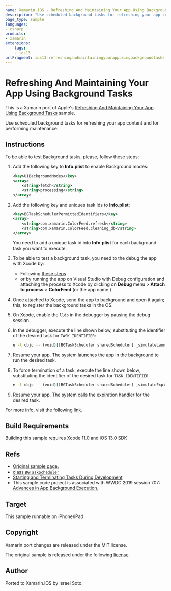 ```yaml
---
name: Xamarin.iOS - Refreshing And Maintaining Your App Using Background Tasks
description: "Use scheduled background tasks for refreshing your app content and for performing maintenance (iOS13)"
page_type: sample
languages:
- csharp
products:
- xamarin
extensions:
    tags:
    - ios13
urlFragment: ios13-refreshingandmaintainingyourappusingbackgroundtasks
---
```

# Refreshing And Maintaining Your App Using Background Tasks

This is a Xamarin port of Apple's [Refreshing And Maintaining Your App Using Background Tasks][1] sample. 

Use scheduled background tasks for refreshing your app content and for performing maintenance.

## Instructions

To be able to test Background tasks, please, follow these steps:

1. Add the following key to **Info.plist** to enable Background modes:
	
	```xml
	<key>UIBackgroundModes</key>
	<array>
		<string>fetch</string>
		<string>processing</string>
	</array>
	```

2. Add the following key and uniques task ids to **Info.plist**:
	
	```xml
	<key>BGTaskSchedulerPermittedIdentifiers</key>
	<array>
		<string>com.xamarin.ColorFeed.refresh</string>
		<string>com.xamarin.ColorFeed.cleaning_db</string>
	</array>
	```

	You need to add a unique task id into **Info.plist** for each background task you want to execute.

3. To be able to test a background task, you need to the debug the app with Xcode by:
	
	* Following [these steps][6]
	* or by running the app on Visual Studio with Debug configuration and attaching the process to Xcode by clicking on **Debug** menu > **Attach to process** > **ColorFeed** (or the app name.)

4. Once attached to Xcode, send the app to background and open it again; this, to register the background tasks in the OS.
5. On Xcode, enable the `lldb` in the debugger by pausing the debug session.
6. In the debugger, execute the line shown below, substituting the identifier of the desired task for `TASK_IDENTIFIER`:

	```sh
	e -l objc -- (void)[[BGTaskScheduler sharedScheduler] _simulateLaunchForTaskWithIdentifier:@"TASK_IDENTIFIER"]
	```

7. Resume your app. The system launches the app in the background to run the desired task.
8. To force termination of a task, execute the line shown below, substituting the identifier of the desired task for `TASK_IDENTIFIER`.

	```sh
	e -l objc -- (void)[[BGTaskScheduler sharedScheduler] _simulateExpirationForTaskWithIdentifier:@"TASK_IDENTIFIER"]

	```

9. Resume your app. The system calls the expiration handler for the desired task.

For more info, visit the following [link][3].

## Build Requirements

Building this sample requires Xcode 11.0 and iOS 13.0 SDK

## Refs

* [Original sample page.][1]
* [class `BGTaskScheduler`][2]
* [Starting and Terminating Tasks During Development][3]
* This sample code project is associated with WWDC 2019 session 707: [Advances in App Background Execution.][4]

## Target

This sample runnable on iPhone/iPad

## Copyright

Xamarin port changes are released under the MIT license.

The original sample is released under the following [license][5].

## Author

Ported to Xamarin.iOS by Israel Soto.

[1]: https://developer.apple.com/documentation/backgroundtasks/refreshing_and_maintaining_your_app_using_background_tasks
[2]: https://developer.apple.com/documentation/backgroundtasks/bgtaskscheduler
[3]: https://developer.apple.com/documentation/backgroundtasks/starting_and_terminating_tasks_during_development
[4]: https://developer.apple.com/videos/play/wwdc19/707/
[5]: ./LICENSE/LICENSE.txt
[6]: https://docs.microsoft.com/en-us/xamarin/ios/troubleshooting/questions/debugging-with-xcode

